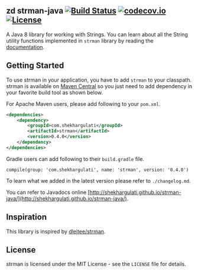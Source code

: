 zd strman-java [![Build Status](https://travis-ci.org/shekhargulati/strman-java.svg?branch=master)](https://travis-ci.org/shekhargulati/strman-java) [![codecov.io](https://codecov.io/github/shekhargulati/strman-java/coverage.svg?branch=master)](https://codecov.io/github/shekhargulati/strman-java?branch=master) [![License](https://img.shields.io/:license-mit-blue.svg)](./LICENSE.txt)
------

A Java 8 library for working with Strings.
You can learn about all the String utility functions implemented in `strman` library by reading the [documentation](https://github.com/shekhargulati/strman-java/wiki).

Getting Started
--------

To use strman in your application, you have to add `strman` to your classpath.
strman is available on [Maven Central](http://search.maven.org/) so you just need to add dependency in your favorite build tool as shown below.

For Apache Maven users, please add following to your `pom.xml`.

```xml
<dependencies>
    <dependency>
        <groupId>com.shekhargulati</groupId>
        <artifactId>strman</artifactId>
        <version>0.4.0</version>
    </dependency>
</dependencies>
```

Gradle users can add following to their `build.gradle` file.

```
compile(group: 'com.shekhargulati', name: 'strman', version: '0.4.0')
```

To learn what we added in the latest version please refer to `./changelog.md`.

You can refer to Javadocs online [http://shekhargulati.github.io/strman-java/](http://shekhargulati.github.io/strman-java/).

## Inspiration

This library is inspired by [dleitee/strman](https://github.com/dleitee/strman).

License
-------
strman is licensed under the MIT License - see the `LICENSE` file for details.
